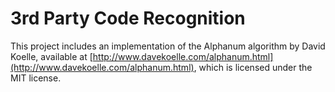# 3rd Party Code Recognition

This project includes an implementation of the Alphanum algorithm by David Koelle, available at
[http://www.davekoelle.com/alphanum.html](http://www.davekoelle.com/alphanum.html), which is 
licensed under the MIT license.
